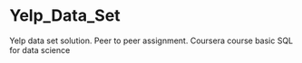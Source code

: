 # Yelp_Data_Set
Yelp data set solution. Peer to peer assignment. Coursera course basic SQL for data science
